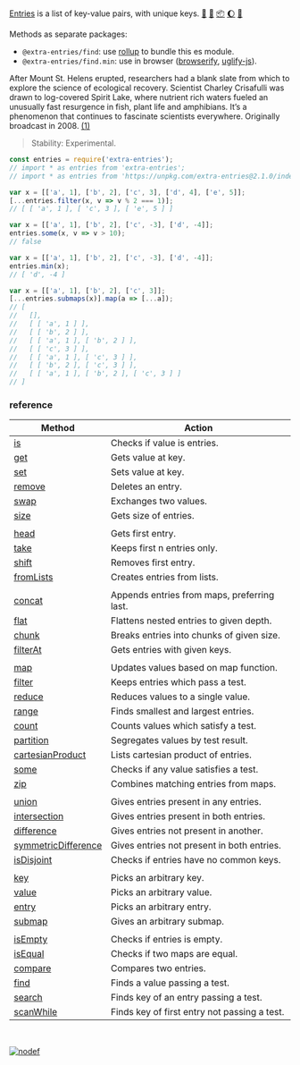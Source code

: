 [Entries] is a list of key-value pairs, with unique keys. [:running:] [:vhs:] [:package:] [:moon:] [:ledger:]

Methods as separate packages:
- `@extra-entries/find`: use [rollup] to bundle this es module.
- `@extra-entries/find.min`: use in browser ([browserify], [uglify-js]).

After Mount St. Helens erupted, researchers had a blank slate from which to
explore the science of ecological recovery. Scientist Charley Crisafulli was
drawn to log-covered Spirit Lake, where nutrient rich waters fueled an
unusually fast resurgence in fish, plant life and amphibians. It’s a
phenomenon that continues to fascinate scientists everywhere. Originally
broadcast in 2008. [(1)]

> Stability: Experimental.

```javascript
const entries = require('extra-entries');
// import * as entries from 'extra-entries';
// import * as entries from 'https://unpkg.com/extra-entries@2.1.0/index.mjs'; (deno)

var x = [['a', 1], ['b', 2], ['c', 3], ['d', 4], ['e', 5]];
[...entries.filter(x, v => v % 2 === 1)];
// [ [ 'a', 1 ], [ 'c', 3 ], [ 'e', 5 ] ]

var x = [['a', 1], ['b', 2], ['c', -3], ['d', -4]];
entries.some(x, v => v > 10);
// false

var x = [['a', 1], ['b', 2], ['c', -3], ['d', -4]];
entries.min(x);
// [ 'd', -4 ]

var x = [['a', 1], ['b', 2], ['c', 3]];
[...entries.submaps(x)].map(a => [...a]);
// [
//   [],
//   [ [ 'a', 1 ] ],
//   [ [ 'b', 2 ] ],
//   [ [ 'a', 1 ], [ 'b', 2 ] ],
//   [ [ 'c', 3 ] ],
//   [ [ 'a', 1 ], [ 'c', 3 ] ],
//   [ [ 'b', 2 ], [ 'c', 3 ] ],
//   [ [ 'a', 1 ], [ 'b', 2 ], [ 'c', 3 ] ]
// ]
```

### reference

| Method                | Action
|-----------------------|-------
| [is]                  | Checks if value is entries.
| [get]                 | Gets value at key.
| [set]                 | Sets value at key.
| [remove]              | Deletes an entry.
| [swap]                | Exchanges two values.
| [size]                | Gets size of entries.
|                       | 
| [head]                | Gets first entry.
| [take]                | Keeps first n entries only.
| [shift]               | Removes first entry.
| [fromLists]           | Creates entries from lists.
|                       | 
| [concat]              | Appends entries from maps, preferring last.
| [flat]                | Flattens nested entries to given depth.
| [chunk]               | Breaks entries into chunks of given size.
| [filterAt]            | Gets entries with given keys.
|                       | 
| [map]                 | Updates values based on map function.
| [filter]              | Keeps entries which pass a test.
| [reduce]              | Reduces values to a single value.
| [range]               | Finds smallest and largest entries.
| [count]               | Counts values which satisfy a test.
| [partition]           | Segregates values by test result.
| [cartesianProduct]    | Lists cartesian product of entries.
| [some]                | Checks if any value satisfies a test.
| [zip]                 | Combines matching entries from maps.
|                       | 
| [union]               | Gives entries present in any entries.
| [intersection]        | Gives entries present in both entries.
| [difference]          | Gives entries not present in another.
| [symmetricDifference] | Gives entries not present in both entries.
| [isDisjoint]          | Checks if entries have no common keys.
|                       | 
| [key]                 | Picks an arbitrary key.
| [value]               | Picks an arbitrary value.
| [entry]               | Picks an arbitrary entry.
| [submap]              | Gives an arbitrary submap.
|                       | 
| [isEmpty]             | Checks if entries is empty.
| [isEqual]             | Checks if two maps are equal.
| [compare]             | Compares two entries.
| [find]                | Finds a value passing a test.
| [search]              | Finds key of an entry passing a test.
| [scanWhile]           | Finds key of first entry not passing a test.

<br>

[![nodef](https://merferry.glitch.me/card/extra-entries.svg)](https://nodef.github.io)

[(1)]: https://www.youtube.com/watch?v=5UABeDXf_iE
[Entries]: https://developer.mozilla.org/en-US/docs/Web/JavaScript/Reference/Global_Objects/Array/entries
[browserify]: https://www.npmjs.com/package/browserify
[rollup]: https://www.npmjs.com/package/rollup
[uglify-js]: https://www.npmjs.com/package/uglify-js
[:running:]: https://npm.runkit.com/extra-entries
[:package:]: https://www.npmjs.com/package/extra-entries
[:moon:]: https://www.npmjs.com/package/extra-entries.min
[:ledger:]: https://unpkg.com/extra-entries/
[:vhs:]: https://asciinema.org/a/340339
[is]: https://github.com/nodef/extra-entries/wiki/is
[get]: https://github.com/nodef/extra-entries/wiki/get
[set]: https://github.com/nodef/extra-entries/wiki/set
[remove]: https://github.com/nodef/extra-entries/wiki/remove
[swap]: https://github.com/nodef/extra-entries/wiki/swap
[size]: https://github.com/nodef/extra-entries/wiki/size
[head]: https://github.com/nodef/extra-entries/wiki/head
[take]: https://github.com/nodef/extra-entries/wiki/take
[shift]: https://github.com/nodef/extra-entries/wiki/shift
[fromLists]: https://github.com/nodef/extra-entries/wiki/fromLists
[concat]: https://github.com/nodef/extra-entries/wiki/concat
[flat]: https://github.com/nodef/extra-entries/wiki/flat
[chunk]: https://github.com/nodef/extra-entries/wiki/chunk
[filterAt]: https://github.com/nodef/extra-entries/wiki/filterAt
[map]: https://github.com/nodef/extra-entries/wiki/map
[filter]: https://github.com/nodef/extra-entries/wiki/filter
[reduce]: https://github.com/nodef/extra-entries/wiki/reduce
[range]: https://github.com/nodef/extra-entries/wiki/range
[count]: https://github.com/nodef/extra-entries/wiki/count
[partition]: https://github.com/nodef/extra-entries/wiki/partition
[cartesianProduct]: https://github.com/nodef/extra-entries/wiki/cartesianProduct
[some]: https://github.com/nodef/extra-entries/wiki/some
[zip]: https://github.com/nodef/extra-entries/wiki/zip
[union]: https://github.com/nodef/extra-entries/wiki/union
[intersection]: https://github.com/nodef/extra-entries/wiki/intersection
[difference]: https://github.com/nodef/extra-entries/wiki/difference
[symmetricDifference]: https://github.com/nodef/extra-entries/wiki/symmetricDifference
[isDisjoint]: https://github.com/nodef/extra-entries/wiki/isDisjoint
[key]: https://github.com/nodef/extra-entries/wiki/key
[value]: https://github.com/nodef/extra-entries/wiki/value
[entry]: https://github.com/nodef/extra-entries/wiki/entry
[submap]: https://github.com/nodef/extra-entries/wiki/submap
[isEmpty]: https://github.com/nodef/extra-entries/wiki/isEmpty
[isEqual]: https://github.com/nodef/extra-entries/wiki/isEqual
[compare]: https://github.com/nodef/extra-entries/wiki/compare
[find]: https://github.com/nodef/extra-entries/wiki/find
[search]: https://github.com/nodef/extra-entries/wiki/search
[scanWhile]: https://github.com/nodef/extra-entries/wiki/scanWhile
